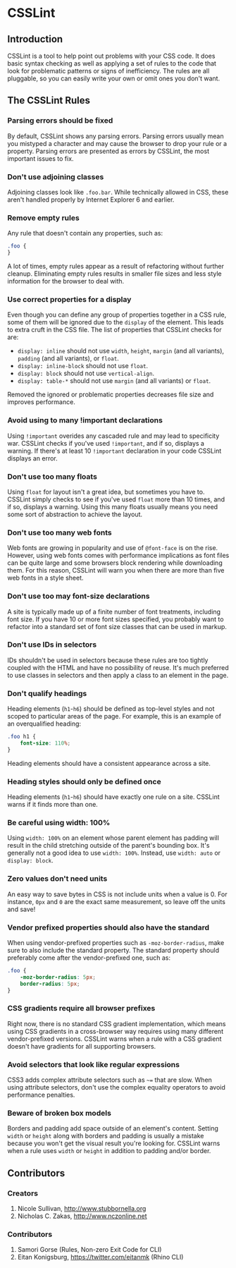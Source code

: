 # CSSLint

## Introduction

CSSLint is a tool to help point out problems with your CSS code. It does basic syntax checking as well as applying a set of rules to the code that look for problematic patterns or signs of inefficiency. The rules are all pluggable, so you can easily write your own or omit ones you don't want.

## The CSSLint Rules

### Parsing errors should be fixed

By default, CSSLint shows any parsing errors. Parsing errors usually mean you mistyped a character and may cause the browser to drop your rule or a property. Parsing errors are presented as errors by CSSLint, the most important issues to fix.

### Don't use adjoining classes

Adjoining classes look like `.foo.bar`. While technically allowed in CSS, these aren't handled properly by Internet Explorer 6 and earlier.

### Remove empty rules

Any rule that doesn't contain any properties, such as:

```css
.foo {
}
```
    
A lot of times, empty rules appear as a result of refactoring without further cleanup. Eliminating empty rules results in smaller file sizes and less style information for the browser to deal with.

### Use correct properties for a display

Even though you can define any group of properties together in a CSS rule, some of them will be ignored due to the `display` of the element. This leads to extra cruft in the CSS file. The list of properties that CSSLint checks for are:

* `display: inline` should not use `width`, `height`, `margin` (and all variants), `padding` (and all variants), or `float`.
* `display: inline-block` should not use `float`.
* `display: block` should not use `vertical-align`.
* `display: table-*` should not use `margin` (and all variants) or `float`.

Removed the ignored or problematic properties decreases file size and improves performance.

### Avoid using to many !important declarations

Using `!important` overides any cascaded rule and may lead to specificity war. CSSLint checks if you've used `!important`, and if so, displays a warning. If there's at least 10 `!important` declaration in your code CSSLint displays an error.

### Don't use too many floats

Using `float` for layout isn't a great idea, but sometimes you have to. CSSLint simply checks to see if you've used `float` more than 10 times, and if so, displays a warning. Using this many floats usually means you need some sort of abstraction to achieve the layout.

### Don't use too many web fonts

Web fonts are growing in popularity and use of `@font-face` is on the rise. However, using web fonts comes with performance implications as font files can be quite large and some browsers block rendering while downloading them. For this reason, CSSLint will warn you when there are more than five web fonts in a style sheet.

### Don't use too may font-size declarations

A site is typically made up of a finite number of font treatments, including font size. If you have 10 or more font sizes specified, you probably want to refactor into a standard set of font size classes that can be used in markup.

### Don't use IDs in selectors

IDs shouldn't be used in selectors because these rules are too tightly coupled with the HTML and have no possibility of reuse. It's much preferred to use classes in selectors and then apply a class to an element in the page.

### Don't qualify headings

Heading elements (`h1`-`h6`) should be defined as top-level styles and not scoped to particular areas of the page. For example, this is an example of an overqualified heading:

```css
.foo h1 {
    font-size: 110%;
}
```

Heading elements should have a consistent appearance across a site.

### Heading styles should only be defined once

Heading elements (`h1`-`h6`) should have exactly one rule on a site. CSSLint warns if it finds more than one.

### Be careful using width: 100%

Using `width: 100%` on an element whose parent element has padding will result in the child stretching outside of the parent's bounding box. It's generally not a good idea to use `width: 100%`. Instead, use `width: auto` or `display: block`.

### Zero values don't need units

An easy way to save bytes in CSS is not include units when a value is 0. For instance, `0px` and `0` are the exact same measurement, so leave off the units and save!

### Vendor prefixed properties should also have the standard

When using vendor-prefixed properties such as `-moz-border-radius`, make sure to also include the standard property. The standard property should preferably come after the vendor-prefixed one, such as:

```css
.foo {
    -moz-border-radius: 5px;
    border-radius: 5px;
}
```

### CSS gradients require all browser prefixes

Right now, there is no standard CSS gradient implementation, which means using CSS gradients in a cross-browser way requires using many different vendor-prefixed versions. CSSLint warns when a rule with a CSS gradient doesn't have gradients for all supporting browsers. 

### Avoid selectors that look like regular expressions

CSS3 adds complex attribute selectors such as `~=` that are slow. When using attribute selectors, don't use the complex equality operators to avoid performance penalties.

### Beware of broken box models

Borders and padding add space outside of an element's content. Setting `width` or `height` along with borders and padding is usually a mistake because you won't get the visual result you're looking for. CSSLint warns when a rule uses `width` or `height` in addition to padding and/or border.

## Contributors

### Creators

1. Nicole Sullivan, http://www.stubbornella.org
1. Nicholas C. Zakas, http://www.nczonline.net

### Contributors

1. Samori Gorse (Rules, Non-zero Exit Code for CLI)
1. Eitan Konigsburg, https://twitter.com/eitanmk (Rhino CLI)
